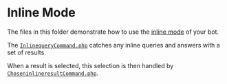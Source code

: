 # Inline Mode

The files in this folder demonstrate how to use the [inline mode](https://core.telegram.org/bots/api#inline-mode) of your bot.

The [`InlinequeryCommand.php`](InlinequeryCommand.php) catches any inline queries and answers with a set of results.

When a result is selected, this selection is then handled by [`ChoseninlineresultCommand.php`](ChoseninlineresultCommand.php).
